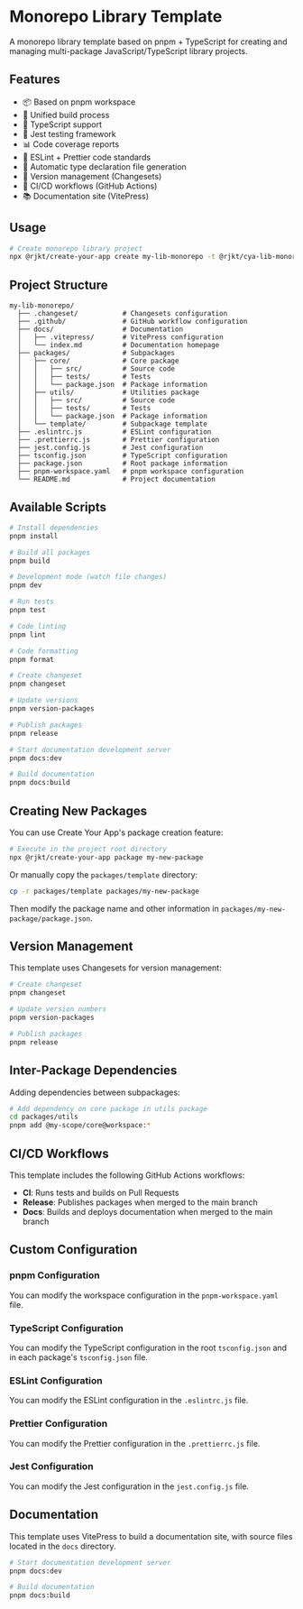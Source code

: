 # Monorepo Library Template

A monorepo library template based on pnpm + TypeScript for creating and managing multi-package JavaScript/TypeScript library projects.

## Features

- 📦 Based on pnpm workspace
- 🔄 Unified build process
- 📘 TypeScript support
- 🧪 Jest testing framework
- 📊 Code coverage reports
- 📏 ESLint + Prettier code standards
- 📝 Automatic type declaration file generation
- 🔄 Version management (Changesets)
- 🚀 CI/CD workflows (GitHub Actions)
- 📚 Documentation site (VitePress)

## Usage

```bash
# Create monorepo library project
npx @rjkt/create-your-app create my-lib-monorepo -t @rjkt/cya-lib-monorepo-template
```

## Project Structure

```
my-lib-monorepo/
  ├── .changeset/           # Changesets configuration
  ├── .github/              # GitHub workflow configuration
  ├── docs/                 # Documentation
  │   ├── .vitepress/       # VitePress configuration
  │   └── index.md          # Documentation homepage
  ├── packages/             # Subpackages
  │   ├── core/             # Core package
  │   │   ├── src/          # Source code
  │   │   ├── tests/        # Tests
  │   │   └── package.json  # Package information
  │   ├── utils/            # Utilities package
  │   │   ├── src/          # Source code
  │   │   ├── tests/        # Tests
  │   │   └── package.json  # Package information
  │   └── template/         # Subpackage template
  ├── .eslintrc.js          # ESLint configuration
  ├── .prettierrc.js        # Prettier configuration
  ├── jest.config.js        # Jest configuration
  ├── tsconfig.json         # TypeScript configuration
  ├── package.json          # Root package information
  ├── pnpm-workspace.yaml   # pnpm workspace configuration
  └── README.md             # Project documentation
```

## Available Scripts

```bash
# Install dependencies
pnpm install

# Build all packages
pnpm build

# Development mode (watch file changes)
pnpm dev

# Run tests
pnpm test

# Code linting
pnpm lint

# Code formatting
pnpm format

# Create changeset
pnpm changeset

# Update versions
pnpm version-packages

# Publish packages
pnpm release

# Start documentation development server
pnpm docs:dev

# Build documentation
pnpm docs:build
```

## Creating New Packages

You can use Create Your App's package creation feature:

```bash
# Execute in the project root directory
npx @rjkt/create-your-app package my-new-package
```

Or manually copy the `packages/template` directory:

```bash
cp -r packages/template packages/my-new-package
```

Then modify the package name and other information in `packages/my-new-package/package.json`.

## Version Management

This template uses Changesets for version management:

```bash
# Create changeset
pnpm changeset

# Update version numbers
pnpm version-packages

# Publish packages
pnpm release
```

## Inter-Package Dependencies

Adding dependencies between subpackages:

```bash
# Add dependency on core package in utils package
cd packages/utils
pnpm add @my-scope/core@workspace:*
```

## CI/CD Workflows

This template includes the following GitHub Actions workflows:

- **CI**: Runs tests and builds on Pull Requests
- **Release**: Publishes packages when merged to the main branch
- **Docs**: Builds and deploys documentation when merged to the main branch

## Custom Configuration

### pnpm Configuration

You can modify the workspace configuration in the `pnpm-workspace.yaml` file.

### TypeScript Configuration

You can modify the TypeScript configuration in the root `tsconfig.json` and in each package's `tsconfig.json` file.

### ESLint Configuration

You can modify the ESLint configuration in the `.eslintrc.js` file.

### Prettier Configuration

You can modify the Prettier configuration in the `.prettierrc.js` file.

### Jest Configuration

You can modify the Jest configuration in the `jest.config.js` file.

## Documentation

This template uses VitePress to build a documentation site, with source files located in the `docs` directory.

```bash
# Start documentation development server
pnpm docs:dev

# Build documentation
pnpm docs:build
```
